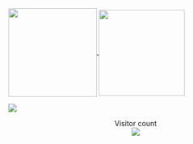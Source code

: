 <a href="#">
  <img height=175 align="center" src="https://my-stats-43gk.vercel.app/api?username=AdityaSodha&show_icons=true&theme=radical&hide=contribs,issues&show=discussions_answered&rank_icon=github&include_all_commits=true&card_width=115" />
</a>
<a href="#">
  <img height=170 align="center" src="https://my-stats-43gk.vercel.app/api/top-langs/?username=AdityaSodha&hide=html,scss,css&langs_count=8&layout=compact&theme=radical&card_width=110" />
</a>

<a href=#><img src="contributions.svg"></a>
 
<p align="center">
  Visitor count<br>
  <img src="https://profile-counter.glitch.me/AdityaSodha/count.svg" />
</p>
